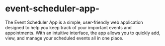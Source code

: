 # event-scheduler-app-
The Event Scheduler App is a simple, user-friendly web application designed to help you keep track of your important events and appointments. With an intuitive interface, the app allows you to quickly add, view, and manage your scheduled events all in one place.
